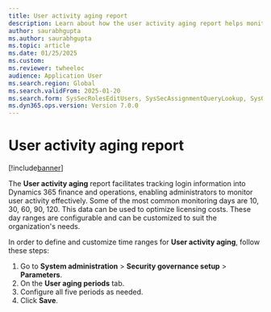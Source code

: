 ```yaml
--- 
title: User activity aging report
description: Learn about how the user activity aging report helps monitor license usage. 
author: saurabhgupta
ms.author: saurabhgupta
ms.topic: article
ms.date: 01/25/2025
ms.custom: 
ms.reviewer: twheeloc
audience: Application User
ms.search.region: Global
ms.search.validFrom: 2025-01-20
ms.search.form: SysSecRolesEditUsers, SysSecAssignmentQueryLookup, SysQueryForm, SysSecRoleExcludeUsers
ms.dyn365.ops.version: Version 7.0.0 
---
```


# User activity aging report

[!include[banner](../../../finance/includes/banner.md)]

The **User activity aging** report facilitates tracking login information into Dynamics 365 finance and operations, enabling administrators to monitor user activity effectively. 
Some of the most common monitoring days are 10, 30, 60, 90, 120. This data can be used to optimize licensing costs. These day ranges are configurable and can be customized to suit the organization's needs.

In order to define and customize time ranges for **User activity aging**, follow these steps:
1. Go to **System administration** > **Security governance setup** > **Parameters**.
2. On the **User aging periods** tab.
3. Configure all five periods as needed.
4. Click **Save**.
